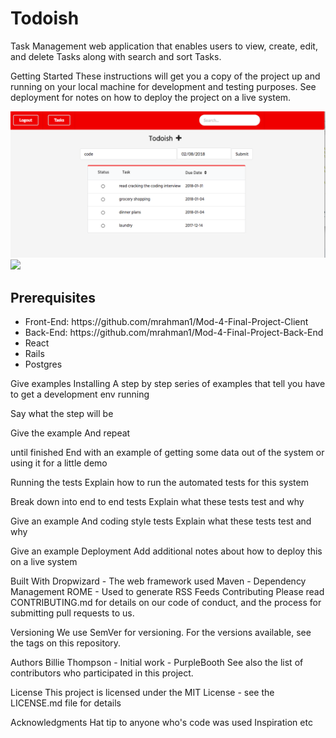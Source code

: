 

<h1> Todoish </h1>
Task Management web application that enables users to view, create, edit, and delete Tasks along with search and sort Tasks.

Getting Started
These instructions will get you a copy of the project up and running on your local machine for development and testing purposes. See deployment for notes on how to deploy the project on a live system.

<img src = "./public/screenshot.png"/>
<img src = "https://d1x0mwiac2rqwt.cloudfront.net/bab0a0c4b1c3135a24bd0518417b66e3/as/logo_todoist_schema.png"/>
<h2> Prerequisites </h2>
<ul>
  <li> Front-End: https://github.com/mrahman1/Mod-4-Final-Project-Client </li>
  <li> Back-End: https://github.com/mrahman1/Mod-4-Final-Project-Back-End </li>
  <li> React </li>
  <li> Rails </li>
  <li> Postgres </li>
</ul>

Give examples
Installing
A step by step series of examples that tell you have to get a development env running

Say what the step will be

Give the example
And repeat

until finished
End with an example of getting some data out of the system or using it for a little demo

Running the tests
Explain how to run the automated tests for this system

Break down into end to end tests
Explain what these tests test and why

Give an example
And coding style tests
Explain what these tests test and why

Give an example
Deployment
Add additional notes about how to deploy this on a live system

Built With
Dropwizard - The web framework used
Maven - Dependency Management
ROME - Used to generate RSS Feeds
Contributing
Please read CONTRIBUTING.md for details on our code of conduct, and the process for submitting pull requests to us.

Versioning
We use SemVer for versioning. For the versions available, see the tags on this repository.

Authors
Billie Thompson - Initial work - PurpleBooth
See also the list of contributors who participated in this project.

License
This project is licensed under the MIT License - see the LICENSE.md file for details

Acknowledgments
Hat tip to anyone who's code was used
Inspiration
etc

